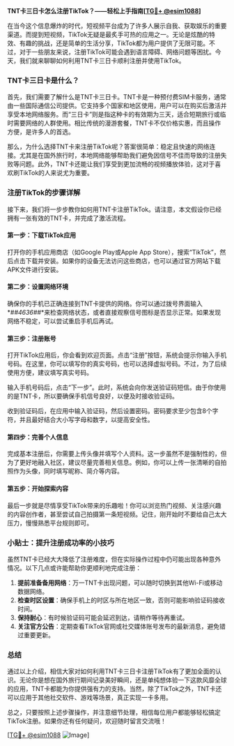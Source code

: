 **TNT卡三日卡怎么注册TikTok？——轻松上手指南[[TG💪+ @esim1088](https://t.me/s/esim1088)]**

在当今这个信息爆炸的时代，短视频平台成为了许多人展示自我、获取娱乐的重要渠道。而提到短视频，TikTok无疑是最炙手可热的应用之一。无论是炫酷的特效、有趣的挑战，还是简单的生活分享，TikTok都为用户提供了无限可能。不过，对于一些朋友来说，注册TikTok可能会遇到语言障碍、网络问题等困扰。今天，我们就来聊聊如何利用TNT卡三日卡顺利注册并使用TikTok。

### TNT卡三日卡是什么？

首先，我们需要了解什么是TNT卡三日卡。TNT卡是一种预付费SIM卡服务，通常由一些国际通信公司提供。它支持多个国家和地区使用，用户可以在购买后激活并享受本地网络服务。而“三日卡”则是指这种卡的有效期为三天，适合短期旅行或临时需要网络的人群使用。相比传统的漫游套餐，TNT卡不仅价格实惠，而且操作方便，是许多人的首选。

那么，为什么选择TNT卡来注册TikTok呢？答案很简单：稳定且快速的网络连接。尤其是在国外旅行时，本地网络能够帮助我们避免因信号不佳而导致的注册失败等问题。此外，TNT卡还能让我们享受到更加流畅的视频播放体验，这对于喜欢刷TikTok的人来说尤为重要。

### 注册TikTok的步骤详解

接下来，我们将一步步教你如何用TNT卡注册TikTok。请注意，本文假设你已经拥有一张有效的TNT卡，并完成了激活流程。

#### 第一步：下载TikTok应用

打开你的手机应用商店（如Google Play或Apple App Store），搜索“TikTok”，然后点击下载并安装。如果你的设备无法访问这些商店，也可以通过官方网站下载APK文件进行安装。

#### 第二步：设置网络环境

确保你的手机已正确连接到TNT卡提供的网络。你可以通过拨号界面输入*#*#4636#*#*来检查网络状态，或者直接观察信号图标是否显示正常。如果发现网络不稳定，可以尝试重启手机后再试。

#### 第三步：注册账号

打开TikTok应用后，你会看到欢迎页面。点击“注册”按钮，系统会提示你输入手机号码。在这里，你可以填写你的真实号码，也可以选择虚拟号码。不过，为了后续使用方便，建议填写真实号码。

输入手机号码后，点击“下一步”。此时，系统会向你发送验证码短信。由于你使用的是TNT卡，所以要确保手机信号良好，以便及时接收验证码。

收到验证码后，在应用中输入验证码，然后设置密码。密码要求至少包含8个字符，并且最好结合大小写字母和数字，以提高安全性。

#### 第四步：完善个人信息

完成基本注册后，你需要上传头像并填写个人资料。这一步虽然不是强制性的，但为了更好地融入社区，建议尽量完善相关信息。例如，你可以上传一张清晰的自拍照作为头像，同时填写昵称、简介等内容。

#### 第五步：开始探索内容

最后一步就是尽情享受TikTok带来的乐趣啦！你可以浏览热门视频、关注感兴趣的内容创作者，甚至尝试自己拍摄第一条短视频。记住，刚开始时不要给自己太大压力，慢慢熟悉平台规则即可。

### 小贴士：提升注册成功率的小技巧

虽然TNT卡已经大大降低了注册难度，但在实际操作过程中仍可能出现各种意外情况。以下几点或许能帮助你更顺利地完成注册：

1. **提前准备备用网络**：万一TNT卡出现问题，可以随时切换到其他Wi-Fi或移动数据网络。
2. **检查时区设置**：确保手机上的时区与所在地区一致，否则可能影响验证码接收时间。
3. **保持耐心**：有时候验证码可能会延迟到达，请稍作等待再重试。
4. **关注官方公告**：定期查看TikTok官网或社交媒体账号发布的最新消息，避免错过重要更新。

### 总结

通过以上介绍，相信大家对如何利用TNT卡三日卡注册TikTok有了更加全面的认识。无论你是想在国外旅行期间记录美好瞬间，还是单纯想体验一下这款风靡全球的应用，TNT卡都能为你提供强有力的支持。当然，除了TikTok之外，TNT卡还可以应用于其他社交软件、游戏等场景，真正实现一卡多用。

总之，只要按照上述步骤操作，并注意细节处理，相信每位用户都能够轻松搞定TikTok注册。如果你还有任何疑问，欢迎随时留言交流哦！

[[TG💪+ @esim1088](https://t.me/s/esim1088) ![Image](https://i.postimg.cc/4NQfJmqS/Snipaste-2025-05-13-00-14-12.png)]